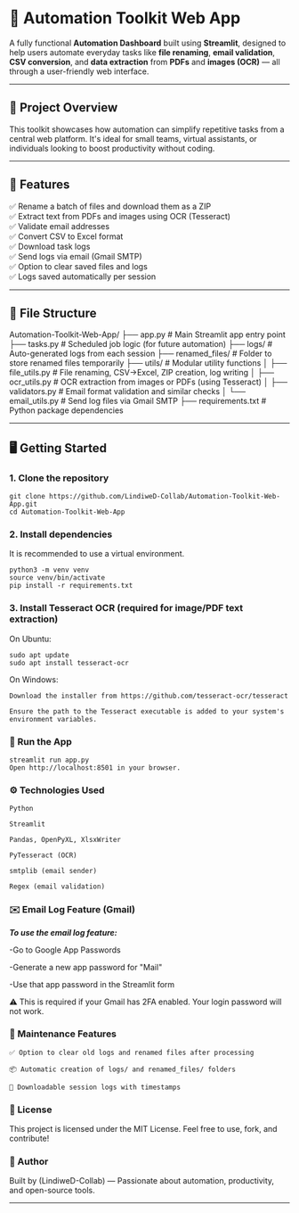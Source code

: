 # 🚀 Automation Toolkit Web App

A fully functional **Automation Dashboard** built using **Streamlit**, designed to help users automate everyday tasks like **file renaming**, **email validation**, **CSV conversion**, and **data extraction** from **PDFs** and **images (OCR)** — all through a user-friendly web interface.

---

## 🔧 Project Overview

This toolkit showcases how automation can simplify repetitive tasks from a central web platform. It's ideal for small teams, virtual assistants, or individuals looking to boost productivity without coding.

---

## 🧰 Features

✅ Rename a batch of files and download them as a ZIP  
✅ Extract text from PDFs and images using OCR (Tesseract)  
✅ Validate email addresses  
✅ Convert CSV to Excel format  
✅ Download task logs  
✅ Send logs via email (Gmail SMTP)  
✅ Option to clear saved files and logs  
✅ Logs saved automatically per session    
  

---

## 📁 File Structure

Automation-Toolkit-Web-App/
├── app.py                  # Main Streamlit app entry point
├── tasks.py                # Scheduled job logic (for future automation)
├── logs/                   # Auto-generated logs from each session
├── renamed_files/          # Folder to store renamed files temporarily
├── utils/                  # Modular utility functions
│   ├── file_utils.py       # File renaming, CSV→Excel, ZIP creation, log writing
│   ├── ocr_utils.py        # OCR extraction from images or PDFs (using Tesseract)
│   ├── validators.py       # Email format validation and similar checks
│   └── email_utils.py      # Send log files via Gmail SMTP
├── requirements.txt        # Python package dependencies


---

## 🖥️ Getting Started

### 1. Clone the repository

```
git clone https://github.com/LindiweD-Collab/Automation-Toolkit-Web-App.git
cd Automation-Toolkit-Web-App
```
### 2. Install dependencies
It is recommended to use a virtual environment.
```
python3 -m venv venv
source venv/bin/activate
pip install -r requirements.txt
```
### 3. Install Tesseract OCR (required for image/PDF text extraction)
On Ubuntu:
```
sudo apt update
sudo apt install tesseract-ocr
```

On Windows:
```
Download the installer from https://github.com/tesseract-ocr/tesseract

Ensure the path to the Tesseract executable is added to your system's environment variables.
```

### 🚀 Run the App
```
streamlit run app.py
Open http://localhost:8501 in your browser.
```

### ⚙️ Technologies Used
```
Python 

Streamlit 

Pandas, OpenPyXL, XlsxWriter 

PyTesseract (OCR) 

smtplib (email sender) 

Regex (email validation)
```

### ✉️ Email Log Feature (Gmail)
***To use the email log feature:***

-Go to Google App Passwords

-Generate a new app password for "Mail"

-Use that app password in the Streamlit form

⚠️ This is required if your Gmail has 2FA enabled. Your login password will not work.



### 🧼 Maintenance Features
```
✅ Option to clear old logs and renamed files after processing

📦 Automatic creation of logs/ and renamed_files/ folders

📄 Downloadable session logs with timestamps
```

### 📄 License
This project is licensed under the MIT License.
Feel free to use, fork, and contribute!


### 🧠 Author
Built by (LindiweD-Collab) — Passionate about automation, productivity, and open-source tools.


---

